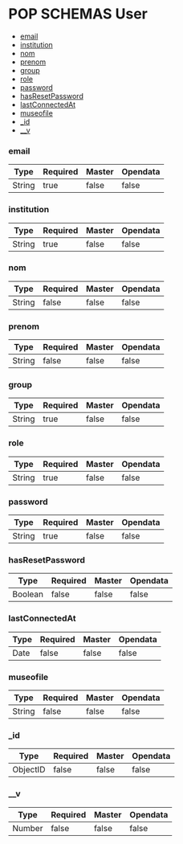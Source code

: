 # POP SCHEMAS User

- [email](/doc/User.md#email)
- [institution](/doc/User.md#institution)
- [nom](/doc/User.md#nom)
- [prenom](/doc/User.md#prenom)
- [group](/doc/User.md#group)
- [role](/doc/User.md#role)
- [password](/doc/User.md#password)
- [hasResetPassword](/doc/User.md#hasResetPassword)
- [lastConnectedAt](/doc/User.md#lastConnectedAt)
- [museofile](/doc/User.md#museofile)
- [_id](/doc/User.md#_id)
- [__v](/doc/User.md#__v)
### email


|Type|Required|Master|Opendata|
|----|--------|------|--------|
|String|true|false|false|

### institution


|Type|Required|Master|Opendata|
|----|--------|------|--------|
|String|true|false|false|

### nom


|Type|Required|Master|Opendata|
|----|--------|------|--------|
|String|false|false|false|

### prenom


|Type|Required|Master|Opendata|
|----|--------|------|--------|
|String|false|false|false|

### group


|Type|Required|Master|Opendata|
|----|--------|------|--------|
|String|true|false|false|

### role


|Type|Required|Master|Opendata|
|----|--------|------|--------|
|String|true|false|false|

### password


|Type|Required|Master|Opendata|
|----|--------|------|--------|
|String|true|false|false|

### hasResetPassword


|Type|Required|Master|Opendata|
|----|--------|------|--------|
|Boolean|false|false|false|

### lastConnectedAt


|Type|Required|Master|Opendata|
|----|--------|------|--------|
|Date|false|false|false|

### museofile


|Type|Required|Master|Opendata|
|----|--------|------|--------|
|String|false|false|false|

### _id


|Type|Required|Master|Opendata|
|----|--------|------|--------|
|ObjectID|false|false|false|

### __v


|Type|Required|Master|Opendata|
|----|--------|------|--------|
|Number|false|false|false|
